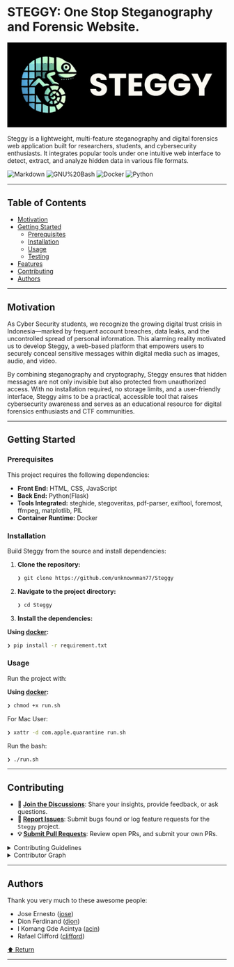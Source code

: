 <div id="top">
<div align="left">


# STEGGY: One Stop Steganography and Forensic Website.

<img src="static/background.png" alt="Steggy" width="max"/>

Steggy is a lightweight, multi-feature steganography and digital forensics web application built for researchers, students, and cybersecurity enthusiasts. It integrates popular tools under one intuitive web interface to detect, extract, and analyze hidden data in various file formats.

<img src="https://img.shields.io/badge/Markdown-000000.svg?style=flat&logo=Markdown&logoColor=white" alt="Markdown">
<img src="https://img.shields.io/badge/GNU%20Bash-4EAA25.svg?style=flat&logo=GNU-Bash&logoColor=white" alt="GNU%20Bash">
<img src="https://img.shields.io/badge/Docker-2496ED.svg?style=flat&logo=Docker&logoColor=white" alt="Docker">
<img src="https://img.shields.io/badge/Python-3776AB.svg?style=flat&logo=Python&logoColor=white" alt="Python">

---

## Table of Contents

- [Motivation](#motivation)
- [Getting Started](#getting-started)
    - [Prerequisites](#prerequisites)
    - [Installation](#installation)
    - [Usage](#usage)
    - [Testing](#testing)
- [Features](#features)
- [Contributing](#contributing)
- [Authors](#authors)

---

## Motivation

As Cyber Security students, we recognize the growing digital trust crisis in Indonesia—marked by frequent account breaches, data leaks, and the uncontrolled spread of personal information. This alarming reality motivated us to develop Steggy, a web-based platform that empowers users to securely conceal sensitive messages within digital media such as images, audio, and video.

By combining steganography and cryptography, Steggy ensures that hidden messages are not only invisible but also protected from unauthorized access. With no installation required, no storage limits, and a user-friendly interface, Steggy aims to be a practical, accessible tool that raises cybersecurity awareness and serves as an educational resource for digital forensics enthusiasts and CTF communities.

---

## Getting Started

### Prerequisites

This project requires the following dependencies:

- **Front End:** HTML, CSS, JavaScript
- **Back End:** Python(Flask)
- **Tools Integrated:** steghide, stegoveritas, pdf-parser, exiftool, foremost, ffmpeg, matplotlib, PIL
- **Container Runtime:** Docker

### Installation

Build Steggy from the source and install dependencies:

1. **Clone the repository:**

    ```sh
    ❯ git clone https://github.com/unknownman77/Steggy
    ```

2. **Navigate to the project directory:**

    ```sh
    ❯ cd Steggy
    ```

3. **Install the dependencies:**

**Using [docker](https://www.docker.com/):**

```sh
❯ pip install -r requirement.txt
```

### Usage

Run the project with:

**Using [docker](https://www.docker.com/):**

```sh
❯ chmod +x run.sh
```

For Mac User:

```sh
❯ xattr -d com.apple.quarantine run.sh
```

Run the bash:

```sh
❯ ./run.sh
```

---

## Contributing

- **💬 [Join the Discussions](https://github.com/unknownman77/Steggy/discussions)**: Share your insights, provide feedback, or ask questions.
- **🐛 [Report Issues](https://github.com/unknownman77/Steggy/issues)**: Submit bugs found or log feature requests for the `Steggy` project.
- **💡 [Submit Pull Requests](https://github.com/unknownman77/Steggy/blob/main/CONTRIBUTING.md)**: Review open PRs, and submit your own PRs.

<details closed>
<summary>Contributing Guidelines</summary>

1. **Fork the Repository**: Start by forking the project repository to your github account.
2. **Clone Locally**: Clone the forked repository to your local machine using a git client.
   ```sh
   git clone https://github.com/unknownman77/Steggy
   ```
3. **Create a New Branch**: Always work on a new branch, giving it a descriptive name.
   ```sh
   git checkout -b new-feature-x
   ```
4. **Make Your Changes**: Develop and test your changes locally.
5. **Commit Your Changes**: Commit with a clear message describing your updates.
   ```sh
   git commit -m 'Implemented new feature x.'
   ```
6. **Push to github**: Push the changes to your forked repository.
   ```sh
   git push origin new-feature-x
   ```
7. **Submit a Pull Request**: Create a PR against the original project repository. Clearly describe the changes and their motivations.
8. **Review**: Once your PR is reviewed and approved, it will be merged into the main branch. Congratulations on your contribution!
</details>

<details closed>
<summary>Contributor Graph</summary>
<br>
<p align="left">
   <a href="https://github.com{/unknownman77/Steggy/}graphs/contributors">
      <img src="https://contrib.rocks/image?repo=unknownman77/Steggy">
   </a>
</p>
</details>

---

## Authors

Thank you very much to these awesome people:
- Jose Ernesto ([jose](https://github.com/unknownman77))
- Dion Ferdinand ([dion](https://github.com/hazy0189))
- I Komang Gde Acintya ([acin](https://github.com/0xjnz))
- Rafael Clifford ([clifford](https://github.com/SushiMaker1))


<div align="left"><a href="#top">⬆ Return</a></div>

---
